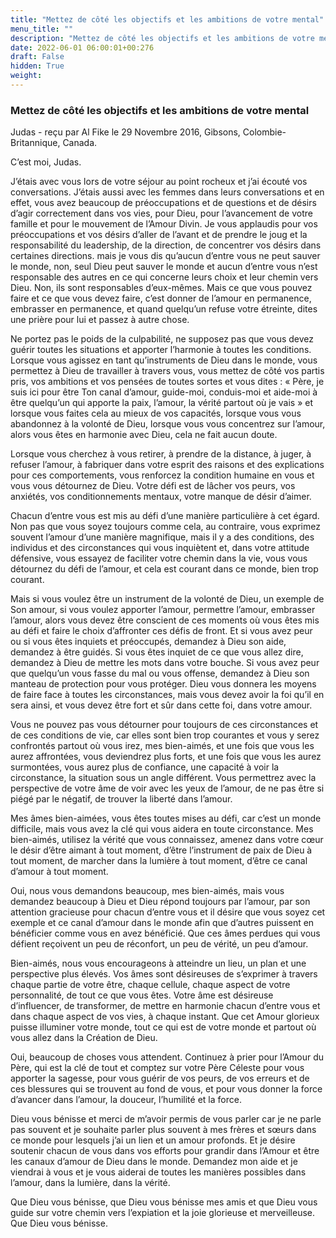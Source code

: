 ```yaml
---
title: "Mettez de côté les objectifs et les ambitions de votre mental"
menu_title: ""
description: "Mettez de côté les objectifs et les ambitions de votre mental"
date: 2022-06-01 06:00:01+00:276
draft: False
hidden: True
weight:
---
```

### Mettez de côté les objectifs et les ambitions de votre mental

Judas - reçu par Al Fike le 29 Novembre 2016, Gibsons, Colombie-Britannique, Canada.

C’est moi, Judas.

J’étais avec vous lors de votre séjour au point rocheux et j’ai écouté vos conversations. J’étais aussi avec les femmes dans leurs conversations et en effet, vous avez beaucoup de préoccupations et de questions et de désirs d’agir correctement dans vos vies, pour Dieu, pour l’avancement de votre famille et pour le mouvement de l’Amour Divin. Je vous applaudis pour vos préoccupations et vos désirs d’aller de l’avant et de prendre le joug et la responsabilité du leadership, de la direction, de concentrer vos désirs dans certaines directions. mais je vous dis qu’aucun d’entre vous ne peut sauver le monde, non, seul Dieu peut sauver le monde et aucun d’entre vous n’est responsable des autres en ce qui concerne leurs choix et leur chemin vers Dieu. Non, ils sont responsables d’eux-mêmes. Mais ce que vous pouvez faire et ce que vous devez faire, c’est donner de l’amour en permanence, embrasser en permanence, et quand quelqu’un refuse votre étreinte, dites une prière pour lui et passez à autre chose.

Ne portez pas le poids de la culpabilité, ne supposez pas que vous devez guérir toutes les situations et apporter l’harmonie à toutes les conditions. Lorsque vous agissez en tant qu’instruments de Dieu dans le monde, vous permettez à Dieu de travailler à travers vous, vous mettez de côté vos partis pris, vos ambitions et vos pensées de toutes sortes et vous dites : « Père, je suis ici pour être Ton canal d’amour, guide-moi, conduis-moi et aide-moi à être quelqu’un qui apporte la paix, l’amour, la vérité partout où je vais » et lorsque vous faites cela au mieux de vos capacités, lorsque vous vous abandonnez à la volonté de Dieu, lorsque vous vous concentrez sur l’amour, alors vous êtes en harmonie avec Dieu, cela ne fait aucun doute.

Lorsque vous cherchez à vous retirer, à prendre de la distance, à juger, à refuser l’amour, à fabriquer dans votre esprit des raisons et des explications pour ces comportements, vous renforcez la condition humaine en vous et vous vous détournez de Dieu. Votre défi est de lâcher vos peurs, vos anxiétés, vos conditionnements mentaux, votre manque de désir d’aimer.

Chacun d’entre vous est mis au défi d’une manière particulière à cet égard. Non pas que vous soyez toujours comme cela, au contraire, vous exprimez souvent l’amour d’une manière magnifique, mais il y a des conditions, des individus et des circonstances qui vous inquiètent et, dans votre attitude défensive, vous essayez de faciliter votre chemin dans la vie, vous vous détournez du défi de l’amour, et cela est courant dans ce monde, bien trop courant.

Mais si vous voulez être un instrument de la volonté de Dieu, un exemple de Son amour, si vous voulez apporter l’amour, permettre l’amour, embrasser l’amour, alors vous devez être conscient de ces moments où vous êtes mis au défi et faire le choix d’affronter ces défis de front. Et si vous avez peur ou si vous êtes inquiets et préoccupés, demandez à Dieu son aide, demandez à être guidés. Si vous êtes inquiet de ce que vous allez dire, demandez à Dieu de mettre les mots dans votre bouche. Si vous avez peur que quelqu’un vous fasse du mal ou vous offense, demandez à Dieu son manteau de protection pour vous protéger. Dieu vous donnera les moyens de faire face à toutes les circonstances, mais vous devez avoir la foi qu’il en sera ainsi, et vous devez être fort et sûr dans cette foi, dans votre amour.

Vous ne pouvez pas vous détourner pour toujours de ces circonstances et de ces conditions de vie, car elles sont bien trop courantes et vous y serez confrontés partout où vous irez, mes bien-aimés, et une fois que vous les aurez affrontées, vous deviendrez plus forts, et une fois que vous les aurez surmontées, vous aurez plus de confiance, une capacité à voir la circonstance, la situation sous un angle différent. Vous permettrez avec la perspective de votre âme de voir avec les yeux de l’amour, de ne pas être si piégé par le négatif, de trouver la liberté dans l’amour.

Mes âmes bien-aimées, vous êtes toutes mises au défi, car c’est un monde difficile, mais vous avez la clé qui vous aidera en toute circonstance. Mes bien-aimés, utilisez la vérité que vous connaissez, amenez dans votre cœur le désir d’être aimant à tout moment, d’être l’instrument de paix de Dieu à tout moment, de marcher dans la lumière à tout moment, d’être ce canal d’amour à tout moment.

Oui, nous vous demandons beaucoup, mes bien-aimés, mais vous demandez beaucoup à Dieu et Dieu répond toujours par l’amour, par son attention gracieuse pour chacun d’entre vous et il désire que vous soyez cet exemple et ce canal d’amour dans le monde afin que d’autres puissent en bénéficier comme vous en avez bénéficié. Que ces âmes perdues qui vous défient reçoivent un peu de réconfort, un peu de vérité, un peu d’amour.

Bien-aimés, nous vous encourageons à atteindre un lieu, un plan et une perspective plus élevés. Vos âmes sont désireuses de s’exprimer à travers chaque partie de votre être, chaque cellule, chaque aspect de votre personnalité, de tout ce que vous êtes. Votre âme est désireuse d’influencer, de transformer, de mettre en harmonie chacun d’entre vous et dans chaque aspect de vos vies, à chaque instant. Que cet Amour glorieux puisse illuminer votre monde, tout ce qui est de votre monde et partout où vous allez dans la Création de Dieu.

Oui, beaucoup de choses vous attendent. Continuez à prier pour l’Amour du Père, qui est la clé de tout et comptez sur votre Père Céleste pour vous apporter la sagesse, pour vous guérir de vos peurs, de vos erreurs et de ces blessures qui se trouvent au fond de vous, et pour vous donner la force d’avancer dans l’amour, la douceur, l’humilité et la force.

Dieu vous bénisse et merci de m’avoir permis de vous parler car je ne parle pas souvent et je souhaite parler plus souvent à mes frères et sœurs dans ce monde pour lesquels j’ai un lien et un amour profonds. Et je désire soutenir chacun de vous dans vos efforts pour grandir dans l’Amour et être les canaux d’amour de Dieu dans le monde. Demandez mon aide et je viendrai à vous et je vous aiderai de toutes les manières possibles dans l’amour, dans la lumière, dans la vérité.

Que Dieu vous bénisse, que Dieu vous bénisse mes amis et que Dieu vous guide sur votre chemin vers l’expiation et la joie glorieuse et merveilleuse. Que Dieu vous bénisse.
